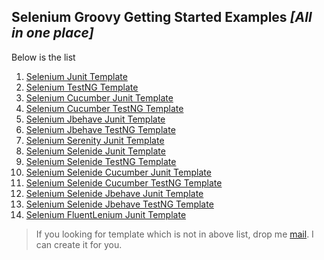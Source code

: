  ## Selenium Groovy Getting Started Examples *[All in one place]*
 
 Below is the list
 
  1. [Selenium Junit Template](https://github.com/sridharbandi/Selenium-Groovy-Getting-Started-Examples/tree/master/Selenium-Junit-Template)
  2. [Selenium TestNG Template](https://github.com/sridharbandi/Selenium-Groovy-Getting-Started-Examples/tree/master/Selenium-Testng-Template)
  3. [Selenium Cucumber Junit Template](https://github.com/sridharbandi/Selenium-Groovy-Getting-Started-Examples/tree/master/Selenium-Cucumber-Junit-Template)
  4. [Selenium Cucumber TestNG Template](https://github.com/sridharbandi/Selenium-Groovy-Getting-Started-Examples/tree/master/Selenium-Cucumber-Testng-Template)
  5. [Selenium Jbehave Junit Template](https://github.com/sridharbandi/Selenium-Groovy-Getting-Started-Examples/tree/master/Selenium-Jbehave-Junit-Template)
  6. [Selenium Jbehave TestNG Template](https://github.com/sridharbandi/Selenium-Groovy-Getting-Started-Examples/tree/master/Selenium-Jbehave-Testng-Template)
  7. [Selenium Serenity Junit Template](https://github.com/sridharbandi/Selenium-Groovy-Getting-Started-Examples/tree/master/Selenium-Serenity-Junit-Template)
  8. [Selenium Selenide Junit Template](https://github.com/sridharbandi/Selenium-Groovy-Getting-Started-Examples/tree/master/Selenium-Selenide-Junit-Template)
  9. [Selenium Selenide TestNG Template](https://github.com/sridharbandi/Selenium-Groovy-Getting-Started-Examples/tree/master/Selenium-Selenide-Testng-Template)
 10. [Selenium Selenide Cucumber Junit Template](https://github.com/sridharbandi/Selenium-Groovy-Getting-Started-Examples/tree/master/Selenium-Selenide-Cucumber-Junit-Template)
 11. [Selenium Selenide Cucumber TestNG Template](https://github.com/sridharbandi/Selenium-Groovy-Getting-Started-Examples/tree/master/Selenium-Selenide-Cucumber-Testng-Template)
 12. [Selenium Selenide Jbehave Junit Template](https://github.com/sridharbandi/Selenium-Groovy-Getting-Started-Examples/tree/master/Selenium-Selenide-Jbehave-Junit-Template)
 12. [Selenium Selenide Jbehave TestNG Template](https://github.com/sridharbandi/Selenium-Groovy-Getting-Started-Examples/tree/master/Selenium-Selenide-Jbehave-Testng-Template)
 13. [Selenium FluentLenium Junit Template](https://github.com/sridharbandi/Selenium-Groovy-Getting-Started-Examples/tree/master/Selenium-Selenide-FluentLenium-Junit-Template)
 
 > If you looking for template which is not in above list, drop me [mail](mailto:sridhar.bandi.ece@gmail.com). I can create it for you.
 
